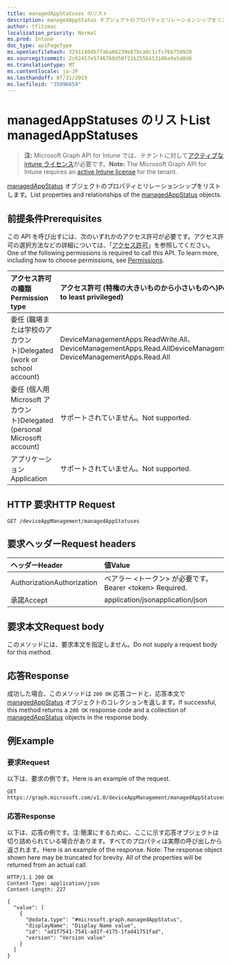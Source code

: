 ```yaml
---
title: managedAppStatuses のリスト
description: managedAppStatus オブジェクトのプロパティとリレーションシップをリストします。
author: tfitzmac
localization_priority: Normal
ms.prod: Intune
doc_type: apiPageType
ms.openlocfilehash: 32911404b7faba66239e87bca8c1cfc766758920
ms.sourcegitcommit: 2c62457e57467b8d50f21b255b553106a9a5d8d6
ms.translationtype: MT
ms.contentlocale: ja-JP
ms.lasthandoff: 07/31/2019
ms.locfileid: "35996659"
---
```

# <a name="list-managedappstatuses"></a><span data-ttu-id="f51f7-103">managedAppStatuses のリスト</span><span class="sxs-lookup"><span data-stu-id="f51f7-103">List managedAppStatuses</span></span>

> <span data-ttu-id="f51f7-104">**注:** Microsoft Graph API for Intune では、テナントに対して[アクティブな intune ライセンス](https://go.microsoft.com/fwlink/?linkid=839381)が必要です。</span><span class="sxs-lookup"><span data-stu-id="f51f7-104">**Note:** The Microsoft Graph API for Intune requires an [active Intune license](https://go.microsoft.com/fwlink/?linkid=839381) for the tenant.</span></span>

<span data-ttu-id="f51f7-105">[managedAppStatus](../resources/intune-mam-managedappstatus.md) オブジェクトのプロパティとリレーションシップをリストします。</span><span class="sxs-lookup"><span data-stu-id="f51f7-105">List properties and relationships of the [managedAppStatus](../resources/intune-mam-managedappstatus.md) objects.</span></span>

## <a name="prerequisites"></a><span data-ttu-id="f51f7-106">前提条件</span><span class="sxs-lookup"><span data-stu-id="f51f7-106">Prerequisites</span></span>
<span data-ttu-id="f51f7-p101">この API を呼び出すには、次のいずれかのアクセス許可が必要です。アクセス許可の選択方法などの詳細については、「[アクセス許可](/graph/permissions-reference)」を参照してください。</span><span class="sxs-lookup"><span data-stu-id="f51f7-p101">One of the following permissions is required to call this API. To learn more, including how to choose permissions, see [Permissions](/graph/permissions-reference).</span></span>

|<span data-ttu-id="f51f7-109">アクセス許可の種類</span><span class="sxs-lookup"><span data-stu-id="f51f7-109">Permission type</span></span>|<span data-ttu-id="f51f7-110">アクセス許可 (特権の大きいものから小さいものへ)</span><span class="sxs-lookup"><span data-stu-id="f51f7-110">Permissions (from most to least privileged)</span></span>|
|:---|:---|
|<span data-ttu-id="f51f7-111">委任 (職場または学校のアカウント)</span><span class="sxs-lookup"><span data-stu-id="f51f7-111">Delegated (work or school account)</span></span>|<span data-ttu-id="f51f7-112">DeviceManagementApps.ReadWrite.All、DeviceManagementApps.Read.All</span><span class="sxs-lookup"><span data-stu-id="f51f7-112">DeviceManagementApps.ReadWrite.All, DeviceManagementApps.Read.All</span></span>|
|<span data-ttu-id="f51f7-113">委任 (個人用 Microsoft アカウント)</span><span class="sxs-lookup"><span data-stu-id="f51f7-113">Delegated (personal Microsoft account)</span></span>|<span data-ttu-id="f51f7-114">サポートされていません。</span><span class="sxs-lookup"><span data-stu-id="f51f7-114">Not supported.</span></span>|
|<span data-ttu-id="f51f7-115">アプリケーション</span><span class="sxs-lookup"><span data-stu-id="f51f7-115">Application</span></span>|<span data-ttu-id="f51f7-116">サポートされていません。</span><span class="sxs-lookup"><span data-stu-id="f51f7-116">Not supported.</span></span>|

## <a name="http-request"></a><span data-ttu-id="f51f7-117">HTTP 要求</span><span class="sxs-lookup"><span data-stu-id="f51f7-117">HTTP Request</span></span>
<!-- {
  "blockType": "ignored"
}
-->
``` http
GET /deviceAppManagement/managedAppStatuses
```

## <a name="request-headers"></a><span data-ttu-id="f51f7-118">要求ヘッダー</span><span class="sxs-lookup"><span data-stu-id="f51f7-118">Request headers</span></span>
|<span data-ttu-id="f51f7-119">ヘッダー</span><span class="sxs-lookup"><span data-stu-id="f51f7-119">Header</span></span>|<span data-ttu-id="f51f7-120">値</span><span class="sxs-lookup"><span data-stu-id="f51f7-120">Value</span></span>|
|:---|:---|
|<span data-ttu-id="f51f7-121">Authorization</span><span class="sxs-lookup"><span data-stu-id="f51f7-121">Authorization</span></span>|<span data-ttu-id="f51f7-122">ベアラー &lt;トークン&gt; が必要です。</span><span class="sxs-lookup"><span data-stu-id="f51f7-122">Bearer &lt;token&gt; Required.</span></span>|
|<span data-ttu-id="f51f7-123">承諾</span><span class="sxs-lookup"><span data-stu-id="f51f7-123">Accept</span></span>|<span data-ttu-id="f51f7-124">application/json</span><span class="sxs-lookup"><span data-stu-id="f51f7-124">application/json</span></span>|

## <a name="request-body"></a><span data-ttu-id="f51f7-125">要求本文</span><span class="sxs-lookup"><span data-stu-id="f51f7-125">Request body</span></span>
<span data-ttu-id="f51f7-126">このメソッドには、要求本文を指定しません。</span><span class="sxs-lookup"><span data-stu-id="f51f7-126">Do not supply a request body for this method.</span></span>

## <a name="response"></a><span data-ttu-id="f51f7-127">応答</span><span class="sxs-lookup"><span data-stu-id="f51f7-127">Response</span></span>
<span data-ttu-id="f51f7-128">成功した場合、このメソッドは `200 OK` 応答コードと、応答本文で [managedAppStatus](../resources/intune-mam-managedappstatus.md) オブジェクトのコレクションを返します。</span><span class="sxs-lookup"><span data-stu-id="f51f7-128">If successful, this method returns a `200 OK` response code and a collection of [managedAppStatus](../resources/intune-mam-managedappstatus.md) objects in the response body.</span></span>

## <a name="example"></a><span data-ttu-id="f51f7-129">例</span><span class="sxs-lookup"><span data-stu-id="f51f7-129">Example</span></span>

### <a name="request"></a><span data-ttu-id="f51f7-130">要求</span><span class="sxs-lookup"><span data-stu-id="f51f7-130">Request</span></span>
<span data-ttu-id="f51f7-131">以下は、要求の例です。</span><span class="sxs-lookup"><span data-stu-id="f51f7-131">Here is an example of the request.</span></span>
``` http
GET https://graph.microsoft.com/v1.0/deviceAppManagement/managedAppStatuses
```

### <a name="response"></a><span data-ttu-id="f51f7-132">応答</span><span class="sxs-lookup"><span data-stu-id="f51f7-132">Response</span></span>
<span data-ttu-id="f51f7-p102">以下は、応答の例です。注:簡潔にするために、ここに示す応答オブジェクトは切り詰められている場合があります。すべてのプロパティは実際の呼び出しから返されます。</span><span class="sxs-lookup"><span data-stu-id="f51f7-p102">Here is an example of the response. Note: The response object shown here may be truncated for brevity. All of the properties will be returned from an actual call.</span></span>
``` http
HTTP/1.1 200 OK
Content-Type: application/json
Content-Length: 227

{
  "value": [
    {
      "@odata.type": "#microsoft.graph.managedAppStatus",
      "displayName": "Display Name value",
      "id": "ad1f7541-7541-ad1f-4175-1fad41751fad",
      "version": "Version value"
    }
  ]
}
```



